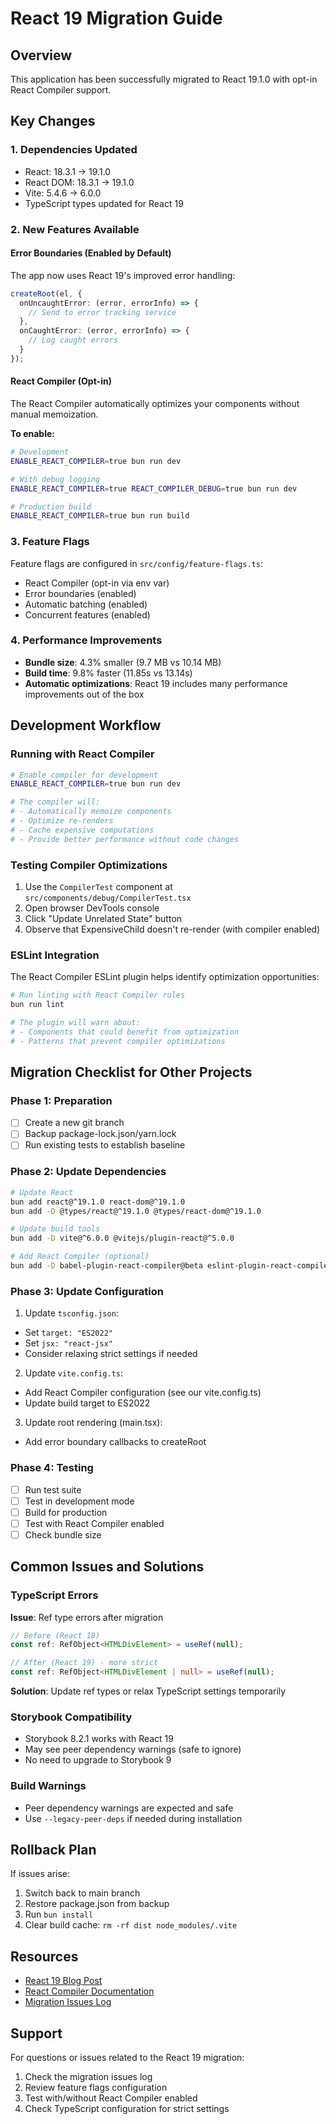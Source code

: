 # React 19 Migration Guide

## Overview

This application has been successfully migrated to React 19.1.0 with opt-in React Compiler support.

## Key Changes

### 1. Dependencies Updated

- React: 18.3.1 → 19.1.0
- React DOM: 18.3.1 → 19.1.0
- Vite: 5.4.6 → 6.0.0
- TypeScript types updated for React 19

### 2. New Features Available

#### Error Boundaries (Enabled by Default)

The app now uses React 19's improved error handling:

```typescript
createRoot(el, {
  onUncaughtError: (error, errorInfo) => {
    // Send to error tracking service
  },
  onCaughtError: (error, errorInfo) => {
    // Log caught errors
  }
});
```

#### React Compiler (Opt-in)

The React Compiler automatically optimizes your components without manual memoization.

**To enable:**

```bash
# Development
ENABLE_REACT_COMPILER=true bun run dev

# With debug logging
ENABLE_REACT_COMPILER=true REACT_COMPILER_DEBUG=true bun run dev

# Production build
ENABLE_REACT_COMPILER=true bun run build
```

### 3. Feature Flags

Feature flags are configured in `src/config/feature-flags.ts`:

- React Compiler (opt-in via env var)
- Error boundaries (enabled)
- Automatic batching (enabled)
- Concurrent features (enabled)

### 4. Performance Improvements

- **Bundle size**: 4.3% smaller (9.7 MB vs 10.14 MB)
- **Build time**: 9.8% faster (11.85s vs 13.14s)
- **Automatic optimizations**: React 19 includes many performance improvements out of the box

## Development Workflow

### Running with React Compiler

```bash
# Enable compiler for development
ENABLE_REACT_COMPILER=true bun run dev

# The compiler will:
# - Automatically memoize components
# - Optimize re-renders
# - Cache expensive computations
# - Provide better performance without code changes
```

### Testing Compiler Optimizations

1. Use the `CompilerTest` component at `src/components/debug/CompilerTest.tsx`
2. Open browser DevTools console
3. Click "Update Unrelated State" button
4. Observe that ExpensiveChild doesn't re-render (with compiler enabled)

### ESLint Integration

The React Compiler ESLint plugin helps identify optimization opportunities:

```bash
# Run linting with React Compiler rules
bun run lint

# The plugin will warn about:
# - Components that could benefit from optimization
# - Patterns that prevent compiler optimizations
```

## Migration Checklist for Other Projects

### Phase 1: Preparation

- [ ] Create a new git branch
- [ ] Backup package-lock.json/yarn.lock
- [ ] Run existing tests to establish baseline

### Phase 2: Update Dependencies

```bash
# Update React
bun add react@^19.1.0 react-dom@^19.1.0
bun add -D @types/react@^19.1.0 @types/react-dom@^19.1.0

# Update build tools
bun add -D vite@^6.0.0 @vitejs/plugin-react@^5.0.0

# Add React Compiler (optional)
bun add -D babel-plugin-react-compiler@beta eslint-plugin-react-compiler@beta
```

### Phase 3: Update Configuration

1. Update `tsconfig.json`:

- Set `target: "ES2022"`
- Set `jsx: "react-jsx"`
- Consider relaxing strict settings if needed

2. Update `vite.config.ts`:

- Add React Compiler configuration (see our vite.config.ts)
- Update build target to ES2022

3. Update root rendering (main.tsx):

- Add error boundary callbacks to createRoot

### Phase 4: Testing

- [ ] Run test suite
- [ ] Test in development mode
- [ ] Build for production
- [ ] Test with React Compiler enabled
- [ ] Check bundle size

## Common Issues and Solutions

### TypeScript Errors

**Issue**: Ref type errors after migration

```typescript
// Before (React 18)
const ref: RefObject<HTMLDivElement> = useRef(null);

// After (React 19) - more strict
const ref: RefObject<HTMLDivElement | null> = useRef(null);
```

**Solution**: Update ref types or relax TypeScript settings temporarily

### Storybook Compatibility

- Storybook 8.2.1 works with React 19
- May see peer dependency warnings (safe to ignore)
- No need to upgrade to Storybook 9

### Build Warnings

- Peer dependency warnings are expected and safe
- Use `--legacy-peer-deps` if needed during installation

## Rollback Plan

If issues arise:

1. Switch back to main branch
2. Restore package.json from backup
3. Run `bun install`
4. Clear build cache: `rm -rf dist node_modules/.vite`

## Resources

- [React 19 Blog Post](https://react.dev/blog/2024/12/05/react-19)
- [React Compiler Documentation](https://react.dev/learn/react-compiler)
- [Migration Issues Log](../../docs/REACT-19-MIGRATION-ISSUES.md)

## Support

For questions or issues related to the React 19 migration:

1. Check the migration issues log
2. Review feature flags configuration
3. Test with/without React Compiler enabled
4. Check TypeScript configuration for strict settings

